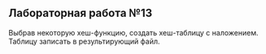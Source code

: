 ## Лабораторная работа №13
Выбрав некоторую хеш-функцию, создать хеш-таблицу с наложением.
Таблицу записать в результирующий файл.